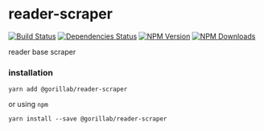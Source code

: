 # reader-scraper

[![Build Status](https://img.shields.io/travis/gorillab/reader-scraper.svg)](https://travis-ci.org/gorillab/reader-scraper)
[![Dependencies Status](https://img.shields.io/david/gorillab/reader-scraper.svg)](https://github.com/gorillab/reader-scraper)
[![NPM Version](https://img.shields.io/npm/v/@gorillab/reader-scraper.svg)](https://www.npmjs.com/package/@gorillab/reader-scraper)
[![NPM Downloads](https://img.shields.io/npm/dt/@gorillab/reader-scraper.svg)](https://www.npmjs.com/package/@gorillab/reader-scraper)

reader base scraper

### installation

```
yarn add @gorillab/reader-scraper
```

or using `npm`

```
yarn install --save @gorillab/reader-scraper
```
